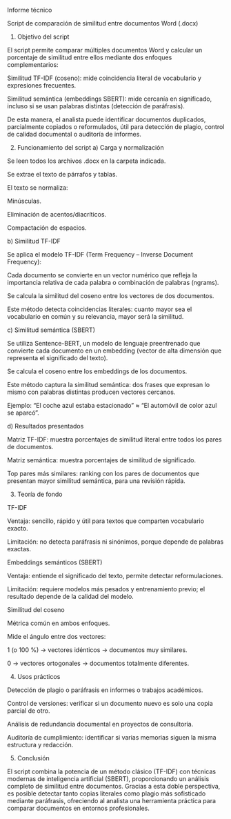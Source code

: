 Informe técnico

Script de comparación de similitud entre documentos Word (.docx)

1. Objetivo del script

El script permite comparar múltiples documentos Word y calcular un porcentaje de similitud entre ellos mediante dos enfoques complementarios:

Similitud TF-IDF (coseno): mide coincidencia literal de vocabulario y expresiones frecuentes.

Similitud semántica (embeddings SBERT): mide cercanía en significado, incluso si se usan palabras distintas (detección de paráfrasis).

De esta manera, el analista puede identificar documentos duplicados, parcialmente copiados o reformulados, útil para detección de plagio, control de calidad documental o auditoría de informes.

2. Funcionamiento del script
a) Carga y normalización

Se leen todos los archivos .docx en la carpeta indicada.

Se extrae el texto de párrafos y tablas.

El texto se normaliza:

Minúsculas.

Eliminación de acentos/diacríticos.

Compactación de espacios.

b) Similitud TF-IDF

Se aplica el modelo TF-IDF (Term Frequency – Inverse Document Frequency):

Cada documento se convierte en un vector numérico que refleja la importancia relativa de cada palabra o combinación de palabras (ngrams).

Se calcula la similitud del coseno entre los vectores de dos documentos.

Este método detecta coincidencias literales: cuanto mayor sea el vocabulario en común y su relevancia, mayor será la similitud.

c) Similitud semántica (SBERT)

Se utiliza Sentence-BERT, un modelo de lenguaje preentrenado que convierte cada documento en un embedding (vector de alta dimensión que representa el significado del texto).

Se calcula el coseno entre los embeddings de los documentos.

Este método captura la similitud semántica: dos frases que expresan lo mismo con palabras distintas producen vectores cercanos.

Ejemplo: “El coche azul estaba estacionado” ≈ “El automóvil de color azul se aparcó”.

d) Resultados presentados

Matriz TF-IDF: muestra porcentajes de similitud literal entre todos los pares de documentos.

Matriz semántica: muestra porcentajes de similitud de significado.

Top pares más similares: ranking con los pares de documentos que presentan mayor similitud semántica, para una revisión rápida.

3. Teoría de fondo

TF-IDF

Ventaja: sencillo, rápido y útil para textos que comparten vocabulario exacto.

Limitación: no detecta paráfrasis ni sinónimos, porque depende de palabras exactas.

Embeddings semánticos (SBERT)

Ventaja: entiende el significado del texto, permite detectar reformulaciones.

Limitación: requiere modelos más pesados y entrenamiento previo; el resultado depende de la calidad del modelo.

Similitud del coseno

Métrica común en ambos enfoques.

Mide el ángulo entre dos vectores:

1 (o 100 %) → vectores idénticos → documentos muy similares.

0 → vectores ortogonales → documentos totalmente diferentes.

4. Usos prácticos

Detección de plagio o paráfrasis en informes o trabajos académicos.

Control de versiones: verificar si un documento nuevo es solo una copia parcial de otro.

Análisis de redundancia documental en proyectos de consultoría.

Auditoría de cumplimiento: identificar si varias memorias siguen la misma estructura y redacción.

5. Conclusión

El script combina la potencia de un método clásico (TF-IDF) con técnicas modernas de inteligencia artificial (SBERT), proporcionando un análisis completo de similitud entre documentos.
Gracias a esta doble perspectiva, es posible detectar tanto copias literales como plagio más sofisticado mediante paráfrasis, ofreciendo al analista una herramienta práctica para comparar documentos en entornos profesionales.